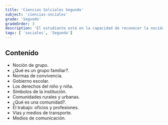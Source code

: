 ```yaml
---
title: 'Ciencias Solciales Segundo'
subject: 'ciencias-sociales'  
grade: 'Segundo'
gradeOrder: 3
description: 'El estudiante está en la capacidad de reconocer la noción de grupos, sus características y la importancia de ellos, como también de identificar la noción de liderazgo, gobierno escolar teniendo en cuenta los deberes y los derechos del manual de convivencia.'
tags: [ 'sociales', 'Segundo']
---
```


## Contenido

* Noción de grupo.
* ¿Qué es un grupo familiar?.
* Normas de convivencia.
* Gobierno escolar.
* Los derechos del niño y niña.
* Símbolos de la institución.
* Comunidades rurales y urbanas.
* ¿Qué es una comunidad?.
* El trabajo: oficios y profesiones.
* Vías y medios de transporte.
* Medios de comunicación.